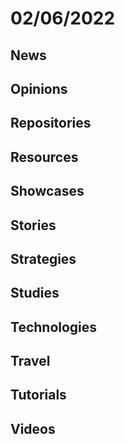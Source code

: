 # 02/06/2022

## News

## Opinions

## Repositories

## Resources

## Showcases


## Stories


## Strategies


## Studies

## Technologies

## Travel

## Tutorials

## Videos
